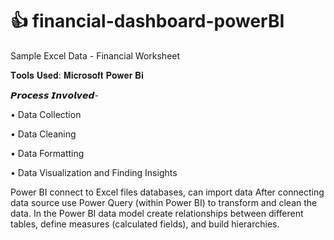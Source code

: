 # :+1: financial-dashboard-powerBI

Sample Excel Data - Financial Worksheet

𝐓𝐨𝐨𝐥𝐬 𝐔𝐬𝐞𝐝: 𝐌𝐢𝐜𝐫𝐨𝐬𝐨𝐟𝐭 𝐏𝐨𝐰𝐞𝐫 𝐁𝐢

𝙋𝙧𝙤𝙘𝙚𝙨𝙨 𝙄𝙣𝙫𝙤𝙡𝙫𝙚𝙙-

•	Data Collection 

•	Data Cleaning

•	Data Formatting

•	Data Visualization and Finding Insights

Power BI connect to Excel files databases, can import data After connecting data source use Power Query (within Power BI) to transform and clean the data. In the Power BI data model create relationships between different tables, define measures (calculated fields), and build hierarchies.

